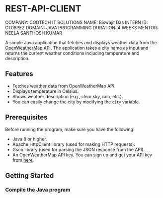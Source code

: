 # REST-API-CLIENT
COMPANY: CODTECH IT SOLUTIONS
NAME: Biswajit Das
INTERN ID: CT08PEZ
DOMAIN: JAVA PROGRAMMING
DURATION: 4 WEEKS
MENTOR: NEELA SANTHOSH KUMAR

A simple Java application that fetches and displays weather data from the [OpenWeatherMap API](https://openweathermap.org/api). The application takes a city name as input and returns the current weather conditions including temperature and description.

## Features

- Fetches weather data from OpenWeatherMap API.
- Displays temperature in Celsius.
- Shows weather description (e.g., clear sky, rain, etc.).
- You can easily change the city by modifying the `city` variable.

## Prerequisites

Before running the program, make sure you have the following:

- Java 8 or higher.
- Apache HttpClient library (used for making HTTP requests).
- Gson library (used for parsing the JSON response from the API).
- An OpenWeatherMap API key. You can sign up and get your API key from [here](https://openweathermap.org/api).

## Getting Started

### Compile the Java program
